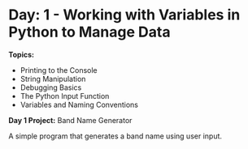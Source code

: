 # Day: 1 -	Working with Variables in Python to Manage Data

**Topics:**
  - Printing to the Console
  - String Manipulation
  - Debugging Basics
  - The Python Input Function
  - Variables and Naming Conventions

**Day 1 Project:** Band Name Generator

A simple program that generates a band name using user input.
